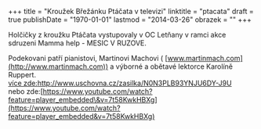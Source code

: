 +++
title = "Kroužek Břežánku Ptáčata v televizi"
linktitle = "ptacata"
draft = true
publishDate = "1970-01-01"
lastmod = "2014-03-26"
obrazek = ""
+++

Holčičky z kroužku Ptáčata vystupovaly v OC Letňany v ramci akce sdruzeni Mamma help - MESIC V RUZOVE.

Podekovani patří pianistovi, Martinovi Machovi ( [www.martinmach.com](http://www.martinmach.com)) a výborné a obětavé lektorce Karolíně Ruppert.   
[více zde:](http://redir.netcentrum.cz/?noaudit&url=http%3A%2F%2Fwww.uschovna.cz%2Fzasilka%2FN0N3PLB93YNJU6DY-J9U)<http://www.uschovna.cz/zasilka/N0N3PLB93YNJU6DY-J9U>  
nebo zde:[https://www.youtube.com/watch?feature=player_embedded\&v=7t58KwkHBXg](https://www.youtube.com/watch?feature=player_embedded&v=7t58KwkHBXg)
